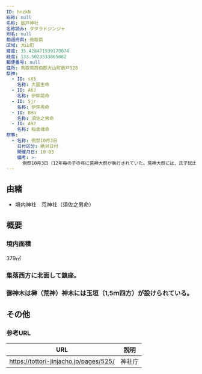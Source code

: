 ```yaml
---
ID: hnzkN
総称: null
名称: 鈑戸神社
名称読み: タタラドジンジャ
別名: null
都道府県: 鳥取県
区域: 大山町
緯度: 35.428471939178074
経度: 133.5023533865082
郵便番号: null
住所: 鳥取県西伯郡大山町鈑戸528
祭神:
  - ID: sX5
    名称: 大國主命
  - ID: A6J
    名称: 伊弉諾命
  - ID: Sjr
    名称: 伊弉冉命
  - ID: BHo
    名称: 須佐之男命
  - ID: A92
    名称: 稲倉魂命
祭事:
  - 名称: 例祭10月3日
    日付区分: 絶対日付
    開催月日: 10-03
    備考: >-
      例祭10月3日（12年毎の子の年に荒神大祭が執行されていた。荒神大祭には、氏子総出で作った大蛇を部落中練り廻った後、本殿裏にある榊の傍に納め、その根本に埋めていた酒瓶を掘り出してお供えする行事であった。）
---
```


## 由緒

- 境内神社　荒神社（須佐之男命）

## 概要

### 境内面積

379㎡

### 集落西方に北面して鎮座。

### 御神木は榊（荒神）神木には玉垣（1,5ｍ四方）が設けられている。

## その他

### 参考URL

| URL                                    | 説明   |
| -------------------------------------- | ------ |
| https://tottori-jinjacho.jp/pages/525/ | 神社庁 |
